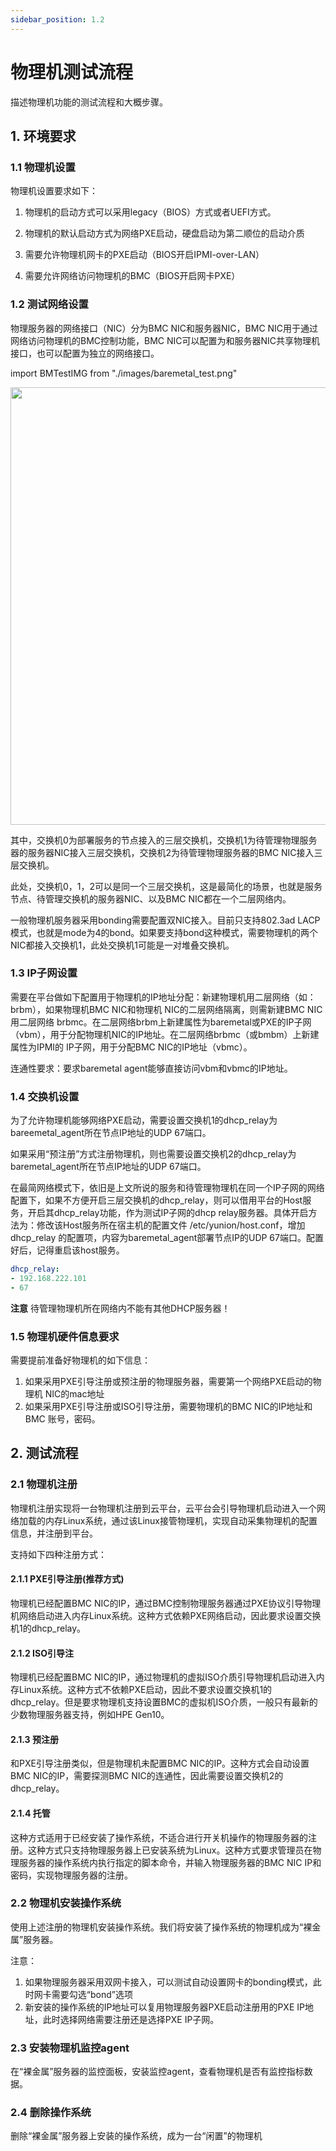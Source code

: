 ```yaml
---
sidebar_position: 1.2
---
```


# 物理机测试流程

描述物理机功能的测试流程和大概步骤。

## 1. 环境要求

### 1.1 物理机设置

物理机设置要求如下：

1) 物理机的启动方式可以采用legacy（BIOS）方式或者UEFI方式。

2) 物理机的默认启动方式为网络PXE启动，硬盘启动为第二顺位的启动介质

3) 需要允许物理机网卡的PXE启动（BIOS开启IPMI-over-LAN）

4) 需要允许网络访问物理机的BMC（BIOS开启网卡PXE）

### 1.2 测试网络设置

物理服务器的网络接口（NIC）分为BMC NIC和服务器NIC，BMC NIC用于通过网络访问物理机的BMC控制功能，BMC NIC可以配置为和服务器NIC共享物理机接口，也可以配置为独立的网络接口。

import BMTestIMG from "./images/baremetal_test.png"

<img src={BMTestIMG} width="700" />
 
其中，交换机0为部署服务的节点接入的三层交换机，交换机1为待管理物理服务器的服务器NIC接入三层交换机，交换机2为待管理物理服务器的BMC NIC接入三层交换机。

此处，交换机0，1，2可以是同一个三层交换机，这是最简化的场景，也就是服务节点、待管理交换机的服务器NIC、以及BMC NIC都在一个二层网络内。

一般物理机服务器采用bonding需要配置双NIC接入。目前只支持802.3ad LACP模式，也就是mode为4的bond。如果要支持bond这种模式，需要物理机的两个NIC都接入交换机1，此处交换机1可能是一对堆叠交换机。

### 1.3 IP子网设置

需要在平台做如下配置用于物理机的IP地址分配：新建物理机用二层网络（如：brbm），如果物理机BMC NIC和物理机 NIC的二层网络隔离，则需新建BMC NIC用二层网络 brbmc。在二层网络brbm上新建属性为baremetal或PXE的IP子网（vbm），用于分配物理机NIC的IP地址。在二层网络brbmc（或bmbm）上新建属性为IPMI的 IP子网，用于分配BMC NIC的IP地址（vbmc）。

连通性要求：要求baremetal agent能够直接访问vbm和vbmc的IP地址。

### 1.4 交换机设置

为了允许物理机能够网络PXE启动，需要设置交换机1的dhcp_relay为bareemetal_agent所在节点IP地址的UDP 67端口。

如果采用“预注册”方式注册物理机，则也需要设置交换机2的dhcp_relay为baremetal_agent所在节点IP地址的UDP 67端口。

在最简网络模式下，依旧是上文所说的服务和待管理物理机在同一个IP子网的网络配置下，如果不方便开启三层交换机的dhcp_relay，则可以借用平台的Host服务，开启其dhcp_relay功能，作为测试IP子网的dhcp relay服务器。具体开启方法为：修改该Host服务所在宿主机的配置文件 /etc/yunion/host.conf，增加 dhcp_relay 的配置项，内容为baremetal_agent部署节点IP的UDP 67端口。配置好后，记得重启该host服务。

```yaml
dhcp_relay:
- 192.168.222.101
- 67
```

**注意** 待管理物理机所在网络内不能有其他DHCP服务器！

### 1.5 物理机硬件信息要求

需要提前准备好物理机的如下信息：

1) 如果采用PXE引导注册或预注册的物理服务器，需要第一个网络PXE启动的物理机 NIC的mac地址
2) 如果采用PXE引导注册或ISO引导注册，需要物理机的BMC NIC的IP地址和BMC 账号，密码。


## 2. 测试流程

### 2.1 物理机注册

物理机注册实现将一台物理机注册到云平台，云平台会引导物理机启动进入一个网络加载的内存Linux系统，通过该Linux接管物理机，实现自动采集物理机的配置信息，并注册到平台。

支持如下四种注册方式：

#### 2.1.1 PXE引导注册(推荐方式)

物理机已经配置BMC NIC的IP，通过BMC控制物理服务器通过PXE协议引导物理机网络启动进入内存Linux系统。这种方式依赖PXE网络启动，因此要求设置交换机1的dhcp_relay。

#### 2.1.2 ISO引导注

物理机已经配置BMC NIC的IP，通过物理机的虚拟ISO介质引导物理机启动进入内存Linux系统。这种方式不依赖PXE启动，因此不要求设置交换机1的dhcp_relay。但是要求物理机支持设置BMC的虚拟机ISO介质，一般只有最新的少数物理服务器支持，例如HPE Gen10。

#### 2.1.3 预注册

和PXE引导注册类似，但是物理机未配置BMC NIC的IP。这种方式会自动设置BMC NIC的IP，需要探测BMC NIC的连通性，因此需要设置交换机2的dhcp_relay。

#### 2.1.4 托管

这种方式适用于已经安装了操作系统，不适合进行开关机操作的物理服务器的注册。这种方式只支持物理服务器上已安装系统为Linux。这种方式要求管理员在物理服务器的操作系统内执行指定的脚本命令，并输入物理服务器的BMC NIC IP和密码，实现物理服务器的注册。

### 2.2 物理机安装操作系统

使用上述注册的物理机安装操作系统。我们将安装了操作系统的物理机成为“裸金属”服务器。

注意：

1) 如果物理服务器采用双网卡接入，可以测试自动设置网卡的bonding模式，此时网卡需要勾选“bond”选项
2) 新安装的操作系统的IP地址可以复用物理服务器PXE启动注册用的PXE IP地址，此时选择网络需要注册还是选择PXE IP子网。

### 2.3 安装物理机监控agent

在“裸金属”服务器的监控面板，安装监控agent，查看物理机是否有监控指标数据。

### 2.4 删除操作系统

删除“裸金属”服务器上安装的操作系统，成为一台“闲置”的物理机
